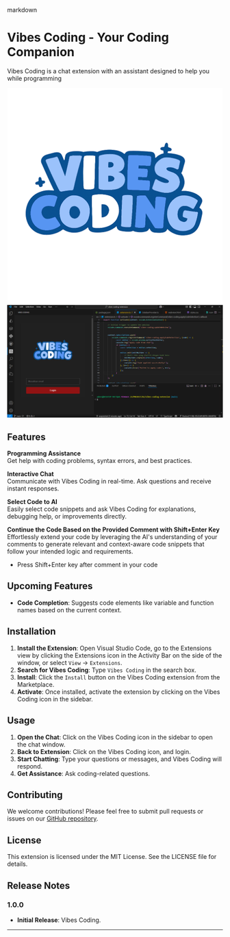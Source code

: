 markdown
# Vibes Coding - Your Coding Companion

Vibes Coding is a chat extension with an assistant designed to help you while programming


![Vibes Coding Logo](media/vibes-coding-logo.png) <!-- Menambahkan ss pertama -->
![Vibes Coding SS 1](media/vibes-coding-ss-1.png) <!-- Menambahkan ss pertama -->
        


## Features 

**Programming Assistance**  
Get help with coding problems, syntax errors, and best practices. 

**Interactive Chat**  
Communicate with Vibes Coding in real-time. Ask questions and receive instant responses. 

**Select Code to AI**  
Easily select code snippets and ask Vibes Coding for explanations, debugging help, or improvements directly.

**Continue the Code Based on the Provided Comment with Shift+Enter Key**  
Effortlessly extend your code by leveraging the AI's understanding of your comments to generate relevant and context-aware code snippets that follow your intended logic and requirements.
- Press Shift+Enter key after comment in your code

## Upcoming Features 

- **Code Completion**: Suggests code elements like variable and function names based on the current context. 


## Installation 

1. **Install the Extension**: Open Visual Studio Code, go to the Extensions view by clicking the Extensions icon in the Activity Bar on the side of the window, or select `View` -> `Extensions`. 
2. **Search for Vibes Coding**: Type `Vibes Coding` in the search box. 
3. **Install**: Click the `Install` button on the Vibes Coding extension from the Marketplace. 
4. **Activate**: Once installed, activate the extension by clicking on the Vibes Coding icon in the sidebar.


## Usage 

1. **Open the Chat**: Click on the Vibes Coding icon in the sidebar to open the chat window. 
2. **Back to Extension**: Click on the Vibes Coding icon, and login. 
3. **Start Chatting**: Type your questions or messages, and Vibes Coding will respond. 
4. **Get Assistance**: Ask coding-related questions.


## Contributing 

We welcome contributions! Please feel free to submit pull requests or issues on our [GitHub repository](https://github.com/asepindrak/vibes-coding-extension). 


## License 

This extension is licensed under the MIT License. See the LICENSE file for details.


## Release Notes
### 1.0.0
- **Initial Release**: Vibes Coding.

---